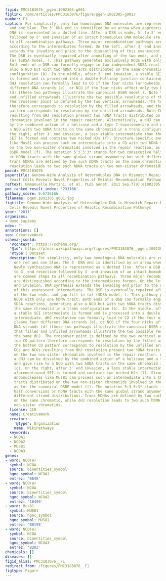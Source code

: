 ```yaml
---
figid: PMC3183076__pgen.1002305.g001
figlink: /pmc/articles/PMC3183076/figure/pgen-1002305-g001/
number: F1
caption: For simplicity, only two homologous DNA molecules are represented, one red
  and one blue. The 3′ DNA end is identified by an arrow when appropriate. Newly synthesized
  DNA is represented as a dotted line. After a DSB is made, 5′ to 3′ end resection
  followed by 3′ end invasion of an intact homoduplex DNA molecule are common steps
  to all recombination pathways. Three major recombination pathways are distinguished
  according to the intermediates formed. On the left, after 3′ end invasion, DNA synthesis
  extends the invading end prior to the dismantling of this evanescent intermediate.
  The DSB is eventually repaired after annealing of the two ends, and gap fill in
  (a) (SDSA model, ). This pathway generates exclusively NCOs with only one hDNA tract.
  Both ends of a DSB can formally engage in two independent SDSA reactions, generating
  also a NCO but with two hDNA tracts distributed on the same chromatid in a trans
  configuration (b). In the middle, after 3′ end invasion, a stable SEI intermediate
  is formed and is processed into a double Holliday junction-containing intermediate.
  dHJ resolution can formally lead to CO if the four nicks (arrowheads) cleave four
  different DNA strands (e), or NCO if the four nicks affect only two DNA strands
  (d) (these two pathways illustrate the canonical DSBR model ). Note that filled
  and unfilled arrowheads illustrate the two possible resolutions of the same dHJ.
  The crossover point is defined by the two vertical arrowheads. The top CO pattern
  therefore corresponds to resolution by the filled arrowheads, and the bottom CO
  pattern corresponds to resolution by the unfilled arrowheads. Both COs and NCOs
  resulting from dHJ resolution present two hDNA tracts distributed on the two non-sister
  chromatids involved in the repair reaction. Alternatively, a dHJ can be dissolved
  by the combined action of a helicase and a type I topoisomerase and give rise to
  a NCO with two hDNA tracts on the same chromatid in a trans configuration (c). On
  the right, after 3′ end invasion, a less stable intermediate than the aforementioned
  SEI is formed and contains two nicked HJs (f). Structure-specific endonucleases
  like Mus81 can process such an intermediate into a CO with two hDNA tracts distributed
  on the two non-sister chromatids involved in the repair reaction, as for the canonical
  DSBR model (f). The notation 5:3_5:3* stands for two consecutive half conversions
  or hDNA tracts with the same global strand asymmetry but with different strand distributions.
  Trans hDNAs are defined by two such hDNA tracts on the same chromatid, while dHJ
  resolution leads to two such hDNA tracts on two non-sister chromatids.
pmcid: PMC3183076
papertitle: Genome-Wide Analysis of Heteroduplex DNA in Mismatch Repair–Deficient
  Yeast Cells Reveals Novel Properties of Meiotic Recombination Pathways.
reftext: Emmanuelle Martini, et al. PLoS Genet. 2011 Sep;7(9):e1002305.
pmc_ranked_result_index: '233166'
pathway_score: 0.6726166
filename: pgen.1002305.g001.jpg
figtitle: Genome-Wide Analysis of Heteroduplex DNA in Mismatch Repair–Deficient Yeast
  Cells Reveals Novel Properties of Meiotic Recombination Pathways
year: '2011'
organisms:
- Homo sapiens
ndex: ''
annotations: []
seo: CreativeWork
schema-jsonld:
  '@context': https://schema.org/
  '@id': https://pfocr.wikipathways.org/figures/PMC3183076__pgen.1002305.g001.html
  '@type': Dataset
  description: For simplicity, only two homologous DNA molecules are represented,
    one red and one blue. The 3′ DNA end is identified by an arrow when appropriate.
    Newly synthesized DNA is represented as a dotted line. After a DSB is made, 5′
    to 3′ end resection followed by 3′ end invasion of an intact homoduplex DNA molecule
    are common steps to all recombination pathways. Three major recombination pathways
    are distinguished according to the intermediates formed. On the left, after 3′
    end invasion, DNA synthesis extends the invading end prior to the dismantling
    of this evanescent intermediate. The DSB is eventually repaired after annealing
    of the two ends, and gap fill in (a) (SDSA model, ). This pathway generates exclusively
    NCOs with only one hDNA tract. Both ends of a DSB can formally engage in two independent
    SDSA reactions, generating also a NCO but with two hDNA tracts distributed on
    the same chromatid in a trans configuration (b). In the middle, after 3′ end invasion,
    a stable SEI intermediate is formed and is processed into a double Holliday junction-containing
    intermediate. dHJ resolution can formally lead to CO if the four nicks (arrowheads)
    cleave four different DNA strands (e), or NCO if the four nicks affect only two
    DNA strands (d) (these two pathways illustrate the canonical DSBR model ). Note
    that filled and unfilled arrowheads illustrate the two possible resolutions of
    the same dHJ. The crossover point is defined by the two vertical arrowheads. The
    top CO pattern therefore corresponds to resolution by the filled arrowheads, and
    the bottom CO pattern corresponds to resolution by the unfilled arrowheads. Both
    COs and NCOs resulting from dHJ resolution present two hDNA tracts distributed
    on the two non-sister chromatids involved in the repair reaction. Alternatively,
    a dHJ can be dissolved by the combined action of a helicase and a type I topoisomerase
    and give rise to a NCO with two hDNA tracts on the same chromatid in a trans configuration
    (c). On the right, after 3′ end invasion, a less stable intermediate than the
    aforementioned SEI is formed and contains two nicked HJs (f). Structure-specific
    endonucleases like Mus81 can process such an intermediate into a CO with two hDNA
    tracts distributed on the two non-sister chromatids involved in the repair reaction,
    as for the canonical DSBR model (f). The notation 5:3_5:3* stands for two consecutive
    half conversions or hDNA tracts with the same global strand asymmetry but with
    different strand distributions. Trans hDNAs are defined by two such hDNA tracts
    on the same chromatid, while dHJ resolution leads to two such hDNA tracts on two
    non-sister chromatids.
  license: CC0
  name: CreativeWork
  creator:
    '@type': Organization
    name: WikiPathways
  keywords:
  - NCOA1
  - NCOA2
  - MUS81
  - NCOA3
genes:
- word: NCO(a)
  symbol: NCOA
  source: bioentities_symbol
  hgnc_symbol: NCOA1
  entrez: '8648'
- word: NCO(a)
  symbol: NCOA
  source: bioentities_symbol
  hgnc_symbol: NCOA2
  entrez: '10499'
- word: Mus81
  symbol: MUS81
  source: hgnc_symbol
  hgnc_symbol: MUS81
  entrez: '80198'
- word: NCO(a)
  symbol: NCOA
  source: bioentities_symbol
  hgnc_symbol: NCOA3
  entrez: '8202'
chemicals: []
diseases: []
figid_alias: PMC3183076__F1
redirect_from: /figures/PMC3183076__F1
figtype: Figure
---
```


